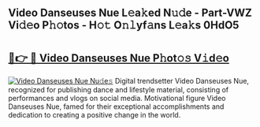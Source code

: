## Video Danseuses Nue L𝚎a𝚔ed N𝚞𝚍e - Part-VWZ Vi𝚍𝚎o P𝚑𝚘tos - H𝚘𝚝 O𝚗𝚕yf𝚊ns L𝚎a𝚔s 0HdO5

# <h2><a href="http://kf18g0.oniu.top/?m=Video+Danseuses+Nue">🔗👉 🔴 Video Danseuses Nue P𝚑ot𝚘𝚜 V𝚒d𝚎o</a></h2>

[![Video Danseuses Nue Nu𝚍e𝚜](https://i.imgur.com/0qMVB7G.gif)](http://kf18g0.oniu.top/?m=Video+Danseuses+Nue)
Digital trendsetter Video Danseuses Nue, recognized for publishing dance and lifestyle material, consisting of performances and vlogs on social media. Motivational figure Video Danseuses Nue, famed for their exceptional accomplishments and dedication to creating a positive change in the world.  
